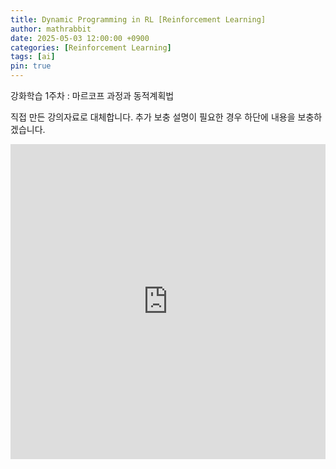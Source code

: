 ```yaml
---
title: Dynamic Programming in RL [Reinforcement Learning]
author: mathrabbit
date: 2025-05-03 12:00:00 +0900
categories: [Reinforcement Learning]
tags: [ai]
pin: true
---
```


강화학습 1주차 : 마르코프 과정과 동적계획법

<!--more-->

직접 만든 강의자료로 대체합니다. 추가 보충 설명이 필요한 경우 하단에 내용을 보충하겠습니다.

<iframe src="https://docs.google.com/gview?url=https://hebbkx1anhila5yf.public.blob.vercel-storage.com/git-blob/prj_Xll0N7vdvVlzDvp9MH4e1sq0gxu4/pQgrZOhqy1egtUffYNj1QR/public/pdfs/reinforcement-learning/week1/RL01_DP_Methods.pdf&amp;embedded=true" width="100%" frameborder="0" style="aspect-ratio: 1 / 1;">
</iframe>